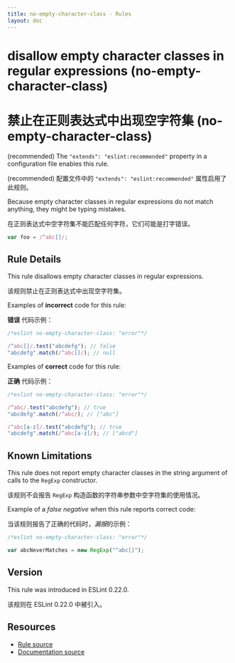 ```yaml
---
title: no-empty-character-class - Rules
layout: doc
---
```

<!-- Note: No pull requests accepted for this file. See README.md in the root directory for details. -->

# disallow empty character classes in regular expressions (no-empty-character-class)

# 禁止在正则表达式中出现空字符集 (no-empty-character-class)

(recommended) The `"extends": "eslint:recommended"` property in a configuration file enables this rule.

(recommended) 配置文件中的 `"extends": "eslint:recommended"` 属性启用了此规则。

Because empty character classes in regular expressions do not match anything, they might be typing mistakes.

在正则表达式中空字符集不能匹配任何字符，它们可能是打字错误。

```js
var foo = /^abc[]/;
```

## Rule Details

This rule disallows empty character classes in regular expressions.

该规则禁止在正则表达式中出现空字符集。

Examples of **incorrect** code for this rule:

**错误** 代码示例：

```js
/*eslint no-empty-character-class: "error"*/

/^abc[]/.test("abcdefg"); // false
"abcdefg".match(/^abc[]/); // null
```

Examples of **correct** code for this rule:

**正确** 代码示例：

```js
/*eslint no-empty-character-class: "error"*/

/^abc/.test("abcdefg"); // true
"abcdefg".match(/^abc/); // ["abc"]

/^abc[a-z]/.test("abcdefg"); // true
"abcdefg".match(/^abc[a-z]/); // ["abcd"]
```

## Known Limitations

This rule does not report empty character classes in the string argument of calls to the `RegExp` constructor.

该规则不会报告 `RegExp` 构造函数的字符串参数中空字符集的使用情况。 

Example of a *false negative* when this rule reports correct code:

当该规则报告了正确的代码时，*漏报*的示例：

```js
/*eslint no-empty-character-class: "error"*/

var abcNeverMatches = new RegExp("^abc[]");
```

## Version

This rule was introduced in ESLint 0.22.0.

该规则在 ESLint 0.22.0 中被引入。

## Resources

* [Rule source](https://github.com/eslint/eslint/tree/master/lib/rules/no-empty-character-class.js)
* [Documentation source](https://github.com/eslint/eslint/tree/master/docs/rules/no-empty-character-class.md)
